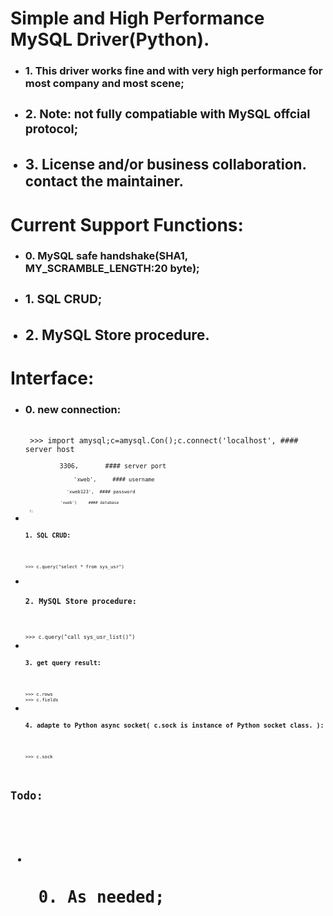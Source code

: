 <h1> Simple and High Performance MySQL Driver(Python). </h1>
<ul>
<li> <h3>1. This driver works fine and with very high performance for most company and most scene;
<li> <h3>2. Note: not fully compatiable with MySQL offcial protocol;
<li> <h3>3. License and/or business collaboration. contact the maintainer.
</ul>
<h1>Current Support Functions:</h1>
<ul>
<li> <h3>0. MySQL safe handshake(SHA1, MY_SCRAMBLE_LENGTH:20 byte);
<li> <h3>1. SQL CRUD;
<li> <h3>2. MySQL Store procedure.
</ul>
<h1>Interface:</h1>
<ul>
<li> <h3>0. new connection:</h3>
<br><code> >>> import amysql;c=amysql.Con();c.connect('localhost', #### server host
<br><code>         3306,       #### server port 
<br><code>               'xweb',     #### username
<br><code>               'xweb123',  #### password
<br><code>               'xweb')     #### database
<br><code>  );
<li> <h3>1. SQL CRUD:</h3>
<br><code>
>>> c.query("select * from sys_usr")
</code>
<li> <h3>2. MySQL Store procedure:</h3>
<br><code>
>>> c.query("call sys_usr_list()")
<li> <h3>3. get query result:</h3>
<br><code>
>>> c.rows
>>> c.fields
<li> <h3>4. adapte to Python async socket( c.sock is instance of Python socket class. ):</h3>
<br><code>
>>> c.sock
</ul>
<h1>Todo:<h1>
<ul>
<li> <h2> 0. As needed; <h2>
</ul>

